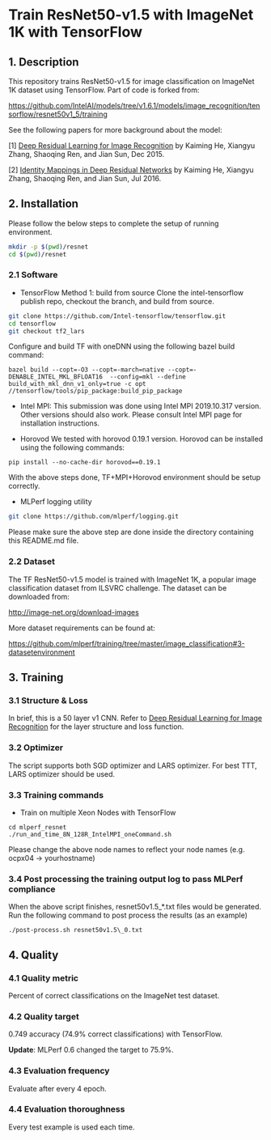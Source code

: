 <!--- Licensed to the Apache Software Foundation (ASF) under one -->
<!--- or more contributor license agreements.  See the NOTICE file -->
<!--- distributed with this work for additional information -->
<!--- regarding copyright ownership.  The ASF licenses this file -->
<!--- to you under the Apache License, Version 2.0 (the -->
<!--- "License"); you may not use this file except in compliance -->
<!--- with the License.  You may obtain a copy of the License at -->

<!---   http://www.apache.org/licenses/LICENSE-2.0 -->

<!--- Unless required by applicable law or agreed to in writing, -->
<!--- software distributed under the License is distributed on an -->
<!--- "AS IS" BASIS, WITHOUT WARRANTIES OR CONDITIONS OF ANY -->
<!--- KIND, either express or implied.  See the License for the -->
<!--- specific language governing permissions and limitations -->
<!--- under the License. -->

# Train ResNet50-v1.5 with ImageNet 1K with TensorFlow

## 1. Description

This repository trains ResNet50-v1.5 for image classification on ImageNet 1K dataset using TensorFlow. Part of code is forked from:

https://github.com/IntelAI/models/tree/v1.6.1/models/image_recognition/tensorflow/resnet50v1_5/training

See the following papers for more background about the model:

[1] [Deep Residual Learning for Image Recognition](https://arxiv.org/abs/1512.03385) by Kaiming He, Xiangyu Zhang, Shaoqing Ren, and Jian Sun, Dec 2015.

[2] [Identity Mappings in Deep Residual Networks](https://arxiv.org/abs/1603.05027) by Kaiming He, Xiangyu Zhang, Shaoqing Ren, and Jian Sun, Jul 2016.

## 2. Installation

Please follow the below steps to complete the setup of running environment.

```bash
mkdir -p $(pwd)/resnet
cd $(pwd)/resnet
```

### 2.1 Software

- TensorFlow
Method 1: build from source
Clone the intel-tensorflow publish repo, checkout the branch, and build from source.
```bash
git clone https://github.com/Intel-tensorflow/tensorflow.git
cd tensorflow
git checkout tf2_lars
```
Configure and build TF with oneDNN using the following bazel build command: 
```
bazel build --copt=-O3 --copt=-march=native --copt=-DENABLE_INTEL_MKL_BFLOAT16  --config=mkl --define build_with_mkl_dnn_v1_only=true -c opt //tensorflow/tools/pip_package:build_pip_package
```
- Intel MPI:
This submission was done using Intel MPI 2019.10.317 version. Other versions should also work. Please consult Intel MPI page for installation instructions.  

- Horovod
We tested with horovod 0.19.1 version. Horovod can be installed using the following commands:
```
pip install --no-cache-dir horovod==0.19.1 
```


With the above steps done, TF+MPI+Horovod environment should be setup correctly. 

- MLPerf logging utility

```bash
git clone https://github.com/mlperf/logging.git
```
Please make sure the above step are done inside the directory containing this README.md file. 


### 2.2 Dataset

The TF ResNet50-v1.5 model is trained with ImageNet 1K, a popular image classification dataset from ILSVRC challenge. The dataset can be downloaded from:

http://image-net.org/download-images

More dataset requirements can be found at:

https://github.com/mlperf/training/tree/master/image_classification#3-datasetenvironment

## 3. Training

### 3.1 Structure & Loss

In brief, this is a 50 layer v1 CNN. Refer to [Deep Residual Learning for Image Recognition](https://arxiv.org/pdf/1512.03385.pdf) for the layer structure and loss function.

### 3.2 Optimizer
The script supports both SGD optimizer and LARS optimizer. For best TTT, LARS optimizer should be used. 

### 3.3 Training commands

- Train on multiple Xeon Nodes with TensorFlow
```
cd mlperf_resnet
./run_and_time_8N_128R_IntelMPI_oneCommand.sh
```
Please change the above node names to reflect your node names (e.g. ocpx04 -> yourhostname)
### 3.4 Post processing the training output log to pass MLPerf compliance 
When the above script finishes, resnet50v1.5\_\*.txt files would be generated.
Run the following command to post process the results (as an example)

```
./post-process.sh resnet50v1.5\_0.txt
```

## 4. Quality

### 4.1 Quality metric

Percent of correct classifications on the ImageNet test dataset.

### 4.2 Quality target

0.749 accuracy (74.9% correct classifications) with TensorFlow.

**Update**: MLPerf 0.6 changed the target to 75.9%.

### 4.3 Evaluation frequency

Evaluate after every 4 epoch.

### 4.4 Evaluation thoroughness

Every test example is used each time.
